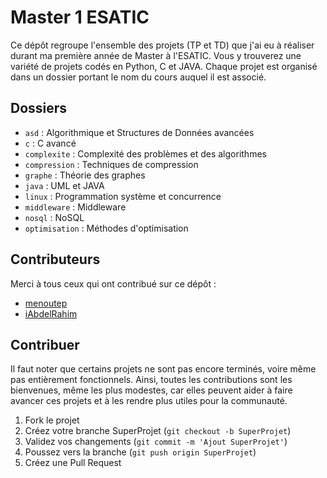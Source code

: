 # Master 1 ESATIC

Ce dépôt regroupe l'ensemble des projets (TP et TD) que j'ai eu à réaliser durant ma première année de Master à l'ESATIC.
Vous y trouverez une variété de projets codés en Python, C et JAVA.
Chaque projet est organisé dans un dossier portant le nom du cours auquel il est associé.

## Dossiers

- `asd` : Algorithmique et Structures de Données avancées
- `c` : C avancé
- `complexite` : Complexité des problèmes et des algorithmes
- `compression` : Techniques de compression
- `graphe` : Théorie des graphes
- `java` : UML et JAVA
- `linux` : Programmation système et concurrence
- `middleware` : Middleware
- `nosql` : NoSQL
- `optimisation` : Méthodes d'optimisation

## Contributeurs

Merci à tous ceux qui ont contribué sur ce dépôt :

- [menoutep](https://github.com/menoutep)
- [iAbdelRahim](https://github.com/iAbdelRahim)

## Contribuer

Il faut noter que certains projets ne sont pas encore terminés, voire même pas entièrement fonctionnels. Ainsi, toutes les contributions sont les bienvenues, même les plus modestes, car elles peuvent aider à faire avancer ces projets et à les rendre plus utiles pour la communauté.

1. Fork le projet
2. Créez votre branche SuperProjet (`git checkout -b SuperProjet`)
3. Validez vos changements (`git commit -m 'Ajout SuperProjet'`)
4. Poussez vers la branche (`git push origin SuperProjet`)
5. Créez une Pull Request
